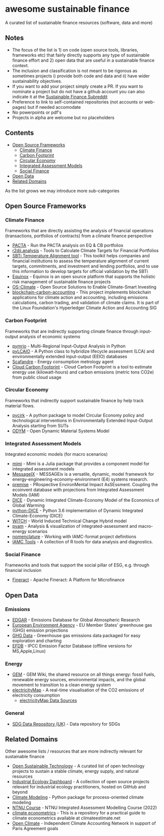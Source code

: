 # awesome sustainable finance
A curated list of sustainable finance resources (software, data and more)

## Notes
- The focus of the list is 1) on code (open source tools, libraries, frameworks etc) that fairly directly supports any type of sustainable finance effort and 2) open data that are useful in a sustainable finance context. 
- The inclusion and classification is not meant to be rigorous as sometimes projects i) provide both code and data and ii) have wider sustainability objectives. 
- If you want to add your project simply create a PR. If you want to nominate a project but do not have a github account you can also indicate it at the [Sustainable Finance Subreddit](https://www.reddit.com/r/sustainableFinance/)
- Preference to link to self-contained repositories (not accounts or web-pages) but if needed accomodate
- No powerpoints or pdf's
- Projects in alpha are welcome but no placeholders

## Contents

- [Open Source Frameworks](#open-source-frameworks)
  - [Climate Finance](#climate-finance)
  - [Carbon Footprint](#carbon-footprint)
  - [Circular Economy](#circular-economy)
  - [Integrated Assessment Models](#integrated-assessment-models)
  - [Social Finance](#social-finance)   
- [Open Data](#open-data)
- [Related Domains](#related-domains)

As the list grows we may introduce more sub-categories

## Open Source Frameworks

### Climate Finance

Frameworks that are directly assisting the analysis of financial operations (transactions, portfolios of contracts) from a climate finance perspective

- [PACTA](https://github.com/2DegreesInvesting/PACTA_analysis) - Run the PACTA analysis on EQ & CB portfolios
- [r2dii.analysis](https://github.com/2DegreesInvesting/r2dii.analysis) - Tools to Calculate Climate Targets for Financial Portfolios 
- [SBTi Temperature Alignment tool](https://github.com/ScienceBasedTargets/SBTi-finance-tool) - This toolkit helps companies and financial institutions to assess the temperature alignment of current targets, commitments, and investment and lending portfolios, and to use this information to develop targets for official validation by the SBTi
- [Equinox](https://github.com/open-risk/equinox) - Equinox is an open source platform that supports the holistic risk management of sustainable finance projects
- [OS-Climate](https://github.com/os-climate) - Open Source Solutions to Enable Climate-Smart Investing
- [blockchain-carbon-accounting](https://github.com/hyperledger-labs/blockchain-carbon-accounting) - This project implements blockchain applications for climate action and accounting, including emissions calculations, carbon trading, and validation of climate claims. It is part of the Linux Foundation's Hyperledger Climate Action and Accounting SIG

### Carbon Footprint

Frameworks that are indirectly supporting climate finance through input-output analysis of economic systems

- [pymrio](https://github.com/konstantinstadler/pymrio) - Multi-Regional Input-Output Analysis in Python
- [pyLCAIO](https://github.com/MaximeAgez/pylcaio) - A Python class to hybridize lifecycle assessment (LCA) and environmentally extended input-output (EEIO) databases
- [Scafandre](https://github.com/hubblo-org/scaphandre) - Energy consumption metrology agent
- [Cloud Carbon Footprint](https://github.com/cloud-carbon-footprint/cloud-carbon-footprint) - Cloud Carbon Footprint is a tool to estimate energy use (kilowatt-hours) and carbon emissions (metric tons CO2e) from public cloud usage

### Circular Economy

Frameworks that indirectly support sustainable finance by help track material flows.

- [pycirk](https://bitbucket.org/CML-IE/pycirk/src/master/) - A python package to model Circular Economy policy and technological interventions in Environmentally Extended Input-Output Analysis starting from SUTs
- [ODYM](https://github.com/IndEcol/ODYM) - Open Dynamic Material Systems Model 

### Integrated Assessment Models

Integrated economic models (for macro scenarios) 

- [mimi](https://github.com/mimiframework/Mimi.jl) - Mimi is a Julia package that provides a component model for integrated assessment models
- [MessageIX](https://github.com/iiasa/message_ix) - MESSAGEix is a versatile, dynamic, model framework for energy-engineering-economy-environment (E4) systems research.
- [premise](https://github.com/polca/premise) - PRospective EnvironMental Impact AsSEssment. Coupling the ecoinvent database with projections from Integrated Assessment Models (IAM)
- [DICE](https://github.com/psztorc/DICE) - Dynamic Integrated Climate-Economy Model of the Economics of Global Warming
- [python-DICE](https://github.com/Shivamshaiv/Python-DICE) - Python 3.6 implementation of Dynamic Integrated Climate-Economy (DICE)
- [WITCH](https://github.com/witch-team/witchmodel) - World Induced Technical Change Hybrid model
- [pyam](https://github.com/IAMconsortium/pyam) - Analysis & visualization of integrated-assessment and macro-energy scenarios
- [nomenclature](https://github.com/IAMconsortium/nomenclature) - Working with IAMC-format project definitions
- [IAMC Tools](https://github.com/IAMconsortium/iamc) - A collection of R tools for data analysis and diagnostics.


### Social Finance

Frameworks and tools that support the social pillar of ESG, e.g. through financial inclusion

- [Fineract](https://github.com/apache/fineract/) - Apache Fineract: A Platform for Microfinance


## Open Data

### Emissions

- [EDGAR](https://edgar.jrc.ec.europa.eu/dataset_ghg60#intro) - Emissions Database for Global Atmospheric Research
- [European Environment Agency](https://data.europa.eu/data/datasets/dat-2-en?locale=en) - EU Member States' greenhouse gas (GHG) emission projections
- [GHG Data](https://github.com/sphericalpm/ghgdata) - Greenhouse gas emissions data packaged for easy exploration and charting
- [EFDB](https://www.ipcc-nggip.iges.or.jp/EFDB/downloads.php) - IPCC Emission Factor Database (offline versions for MS,Apple,Linux)

### Energy

- [GEM](https://www.gem.wiki/Main_Page) - GEM Wiki, the shared resource on all things energy: fossil fuels, renewable energy sources, environmental impacts, and the global movement to transition to a clean energy system
- [electricityMap](https://github.com/electricitymap/electricitymap-contrib) - A real-time visualisation of the CO2 emissions of electricity consumption
  - [electricityMap Data Sources](https://github.com/electricitymap/electricitymap-contrib/blob/master/DATA_SOURCES.md)
  
### General

- [SDG Data Repository (UK)](https://github.com/ONSdigital/sdg-data) - Data repository for SDGs

## Related Domains

Other awesome lists / resources that are more indirectly relevant for sustainable finance

- [Open Sustainable Technology](https://github.com/protontypes/open-sustainable-technology#carbon-intensity-and-accounting) - A curated list of open technology projects to sustain a stable climate, energy supply, and natural resources
- [Industrial Ecology Dashboard](https://github.com/IndEcol/Dashboard) - A collection of open source projects relevant for industrial ecology practitioners, hosted on GitHub and beyond
- [Climate Modeling](https://github.com/brian-rose/climlab) - Python package for process-oriented climate modeling
- [NTNU Course](https://github.com/iiasa/ntnu_iam_2022) - NTNU Integrated Assessment Modelling Course (2022)
- [climate econometrics](https://github.com/atrisovic/weather-panel.github.io/) - This is a repository for a practical guide to climate econometrics available at climateestimate.net
- [Open Climate](https://github.com/Open-Earth-Foundation/OpenClimate) - Independent Climate Accounting Network in support of Paris Agreement goals
